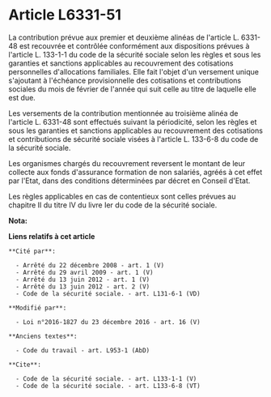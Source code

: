 # Article L6331-51

La contribution prévue aux premier et deuxième alinéas de l'article L. 6331-48 est recouvrée et contrôlée conformément aux
dispositions prévues à l'article L. 133-1-1 du code de la sécurité sociale selon les règles et sous les garanties et
sanctions applicables au recouvrement des cotisations personnelles d'allocations familiales. Elle fait l'objet d'un versement
unique s'ajoutant à l'échéance provisionnelle des cotisations et contributions sociales du mois de février de l'année qui
suit celle au titre de laquelle elle est due. 

Les versements de la contribution mentionnée au troisième alinéa de l'article L. 6331-48 sont effectués suivant la
périodicité, selon les règles et sous les garanties et sanctions applicables au recouvrement des cotisations et contributions
de sécurité sociale visées à l'article L. 133-6-8 du code de la sécurité sociale. 

Les organismes chargés du recouvrement reversent le montant de leur collecte aux fonds d'assurance formation de non salariés,
agréés à cet effet par l'Etat, dans des conditions déterminées par décret en Conseil d'Etat. 

Les règles applicables en cas de contentieux sont celles prévues au chapitre II du titre IV du livre Ier du code de la
sécurité sociale.

**Nota:**



**Liens relatifs à cet article**

	**Cité par**:

	  - Arrêté du 22 décembre 2008 - art. 1 (V)
	  - Arrêté du 29 avril 2009 - art. 1 (V)
	  - Arrêté du 13 juin 2012 - art. 1 (V)
	  - Arrêté du 13 juin 2012 - art. 2 (V)
	  - Code de la sécurité sociale. - art. L131-6-1 (VD)

	**Modifié par**:

	  - Loi n°2016-1827 du 23 décembre 2016 - art. 16 (V)

	**Anciens textes**:

	  - Code du travail - art. L953-1 (AbD)

	**Cite**:

	  - Code de la sécurité sociale. - art. L133-1-1 (V)
	  - Code de la sécurité sociale. - art. L133-6-8 (VT)
